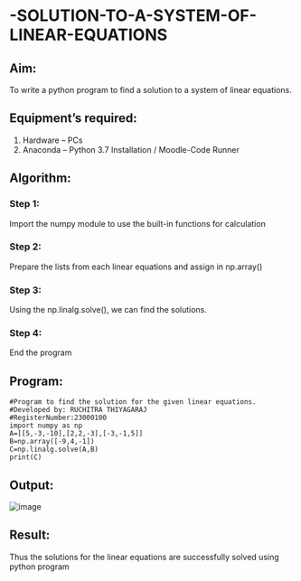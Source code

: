 # -SOLUTION-TO-A-SYSTEM-OF-LINEAR-EQUATIONS
## Aim:
To write a python program to find a solution to a system of linear equations.
## Equipment’s required:
1. 	Hardware – PCs
2. 	Anaconda – Python 3.7 Installation / Moodle-Code Runner
## Algorithm:
### Step 1: 
Import the numpy module to use the built-in functions for calculation
### Step 2: 
Prepare the lists from each linear equations and assign in np.array()
### Step 3: 
Using the np.linalg.solve(), we can find the solutions.
### Step 4: 
End the program
## Program:
~~~
#Program to find the solution for the given linear equations.
#Developed by: RUCHITRA THIYAGARAJ
#RegisterNumber:23000100
import numpy as np
A=[[5,-3,-10],[2,2,-3],[-3,-1,5]]
B=np.array([-9,4,-1])
C=np.linalg.solve(A,B)
print(C)
~~~
## Output:
![image](https://github.com/RuchitraThiyagaraj/-SOLUTION-TO-A-SYSTEM-OF-LINEAR-EQUATIONS/assets/154776996/ce0cdc2f-a4ba-49e5-b0e5-cccb16a78abf)

## Result: 
Thus the solutions for the linear equations are successfully solved using python program

